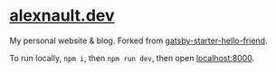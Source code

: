 # [alexnault.dev](https://alexnault.dev)

My personal website & blog. Forked from [gatsby-starter-hello-friend](https://github.com/panr/gatsby-starter-hello-friend).

To run locally, `npm i`, then `npm run dev`, then open [localhost:8000](https://localhost:8000).
